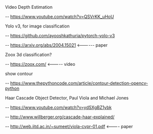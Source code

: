 Video Depth Estimation

--  https://www.youtube.com/watch?v=QSVrKK_uHoU


Yolo v3, for image classification

-- https://github.com/ayooshkathuria/pytorch-yolo-v3

-- https://arxiv.org/abs/2004.15021   <------ paper

Zoox 3d classification?

-- https://zoox.com/ <----- video

show contour

-- https://www.thepythoncode.com/article/contour-detection-opencv-python


Haar Cascade Object Detector, Paul Viola and Michael Jones

-- https://www.youtube.com/watch?v=ydSXgBZ1ybk

-- http://www.willberger.org/cascade-haar-explained/

-- http://web.iitd.ac.in/~sumeet/viola-cvpr-01.pdf  <---- paper